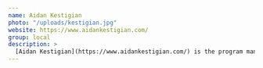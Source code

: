 ```yaml
---
name: Aidan Kestigian
photo: "/uploads/kestigian.jpg"
website: https://www.aidankestigian.com/
group: local
description: >
  [Aidan Kestigian](https://www.aidankestigian.com/) is the program manager for MGGG, managing the group's research, civic, and fundraising initiatives. Prior to working for MGGG, Aidan earned a PhD in Logic, Computation, and Methodology at Carnegie Mellon University. She maintains active research interests in voting theory and social & political philosophy.
---
```

